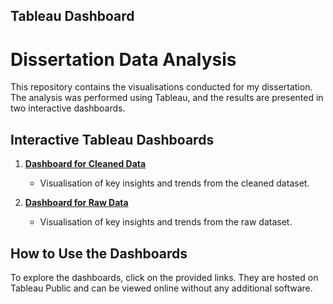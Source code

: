 ## Tableau Dashboard
# Dissertation Data Analysis

This repository contains the  visualisations conducted for my dissertation. The analysis was performed using Tableau, and the results are presented in two interactive dashboards.

## Interactive Tableau Dashboards

1. **[Dashboard for Cleaned Data](https://public.tableau.com/views/Tableau_Analysis_Dissertation/Tableau_Analysis_dashboard?:language=en-US&:sid=&:redirect=auth&:display_count=n&:origin=viz_share_link)**
   - Visualisation of key insights and trends from the cleaned dataset.

2. **[Dashboard for Raw Data](https://public.tableau.com/views/anunay_tableau_dissertation_part2/Tableau_dashboard?:language=en-US&publish=yes&:sid=&:redirect=auth&:display_count=n&:origin=viz_share_link)**
   - Visualisation of key insights and trends from the raw dataset.



## How to Use the Dashboards

To explore the dashboards, click on the provided links. They are hosted on Tableau Public and can be viewed online without any additional software.




